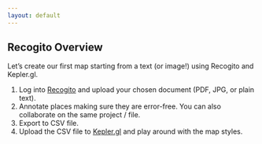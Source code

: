 ```yaml
---
layout: default
---
```


## Recogito Overview

Let’s create our first map starting from a text (or image!) using Recogito and Kepler.gl.

1.	Log into [Recogito](https://recogito.pelagios.org/) and upload your chosen document (PDF, JPG, or plain text).
2.	Annotate places making sure they are error-free. You can also collaborate on the same project / file.
3.	Export to CSV file.
4.	Upload the CSV file to [Kepler.gl](https://kepler.gl/) and play around with the map styles.
